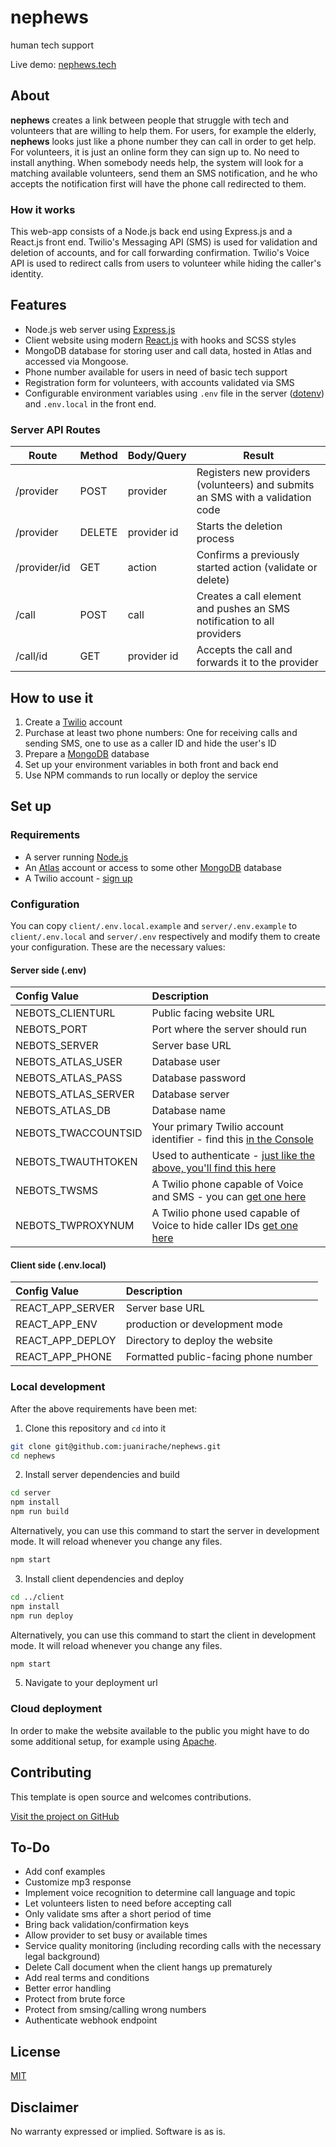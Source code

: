 # nephews

human tech support

Live demo: [nephews.tech](https://nephews.tech)

## About

**nephews** creates a link between people that struggle with tech and volunteers that are willing to help them. For users, for example the elderly, **nephews** looks just like a phone number they can call in order to get help. For volunteers, it is just an online form they can sign up to. No need to install anything. When somebody needs help, the system will look for a matching available volunteers, send them an SMS notification, and he who accepts the notification first will have the phone call redirected to them.

### How it works

This web-app consists of a Node.js back end using Express.js and a React.js front end. Twilio's Messaging API (SMS) is used for validation and deletion of accounts, and for call forwarding confirmation. Twilio's Voice API is used to redirect calls from users to volunteer while hiding the caller's identity.

## Features

- Node.js web server using [Express.js](https://npm.im/express)
- Client website using modern [React.js](https://reactjs.org/) with hooks and SCSS styles
- MongoDB database for storing user and call data, hosted in Atlas and accessed via Mongoose.
- Phone number available for users in need of basic tech support
- Registration form for volunteers, with accounts validated via SMS
- Configurable environment variables using `.env` file in the server ([dotenv](https://www.npmjs.com/package/dotenv)) and `.env.local` in the front end.

### Server API Routes

| Route        | Method | Body/Query  | Result                                                                         |
| ------------ | ------ | ----------- | ------------------------------------------------------------------------------ |
| /provider    | POST   | provider    | Registers new providers (volunteers) and submits an SMS with a validation code |
| /provider    | DELETE | provider id | Starts the deletion process                                                    |
| /provider/id | GET    | action      | Confirms a previously started action (validate or delete)                      |
| /call        | POST   | call        | Creates a call element and pushes an SMS notification to all providers         |
| /call/id     | GET    | provider id | Accepts the call and forwards it to the provider                               |

## How to use it

1. Create a [Twilio](https://www.twilio.com/) account
2. Purchase at least two phone numbers: One for receiving calls and sending SMS, one to use as a caller ID and hide the user's ID
3. Prepare a [MongoDB](https://www.mongodb.com/) database
4. Set up your environment variables in both front and back end
5. Use NPM commands to run locally or deploy the service

## Set up

### Requirements

- A server running [Node.js](https://nodejs.org/)
- An [Atlas](https://www.mongodb.com/cloud/atlas) account or access to some other [MongoDB](https://www.mongodb.com/) database
- A Twilio account - [sign up](https://www.twilio.com/try-twilio)

### Configuration

You can copy `client/.env.local.example` and `server/.env.example` to `client/.env.local` and `server/.env` respectively and modify them to create your configuration. These are the necessary values:

#### Server side (.env)

| Config&nbsp;Value   | Description                                                                                                                   |
| :------------------ | :---------------------------------------------------------------------------------------------------------------------------- |
| NEBOTS_CLIENTURL    | Public facing website URL                                                                                                     |
| NEBOTS_PORT         | Port where the server should run                                                                                              |
| NEBOTS_SERVER       | Server base URL                                                                                                               |
| NEBOTS_ATLAS_USER   | Database user                                                                                                                 |
| NEBOTS_ATLAS_PASS   | Database password                                                                                                             |
| NEBOTS_ATLAS_SERVER | Database server                                                                                                               |
| NEBOTS_ATLAS_DB     | Database name                                                                                                                 |
| NEBOTS_TWACCOUNTSID | Your primary Twilio account identifier - find this [in the Console](https://www.twilio.com/console)                           |
| NEBOTS_TWAUTHTOKEN  | Used to authenticate - [just like the above, you'll find this here](https://www.twilio.com/console)                           |
| NEBOTS_TWSMS        | A Twilio phone capable of Voice and SMS - you can [get one here](https://www.twilio.com/console/phone-numbers/incoming)       |
| NEBOTS_TWPROXYNUM   | A Twilio phone used capable of Voice to hide caller IDs [get one here](https://www.twilio.com/console/phone-numbers/incoming) |

#### Client side (.env.local)

| Config&nbsp;Value | Description                          |
| :---------------- | :----------------------------------- |
| REACT_APP_SERVER  | Server base URL                      |
| REACT_APP_ENV     | production or development mode       |
| REACT_APP_DEPLOY  | Directory to deploy the website      |
| REACT_APP_PHONE   | Formatted public-facing phone number |

### Local development

After the above requirements have been met:

1. Clone this repository and `cd` into it

```bash
git clone git@github.com:juanirache/nephews.git
cd nephews
```

2. Install server dependencies and build

```bash
cd server
npm install
npm run build
```

Alternatively, you can use this command to start the server in development mode. It will reload whenever you change any files.

```bash
npm start
```

3. Install client dependencies and deploy

```bash
cd ../client
npm install
npm run deploy
```

Alternatively, you can use this command to start the client in development mode. It will reload whenever you change any files.

```bash
npm start
```

5. Navigate to your deployment url

### Cloud deployment

In order to make the website available to the public you might have to do some additional setup, for example using [Apache](https://httpd.apache.org/).

## Contributing

This template is open source and welcomes contributions.

[Visit the project on GitHub](https://github.com/JuanIrache/nephews)

## To-Do

- Add conf examples
- Customize mp3 response
- Implement voice recognition to determine call language and topic
- Let volunteers listen to need before accepting call
- Only validate sms after a short period of time
- Bring back validation/confirmation keys
- Allow provider to set busy or available times
- Service quality monitoring (including recording calls with the necessary legal background)
- Delete Call document when the client hangs up prematurely
- Add real terms and conditions
- Better error handling
- Protect from brute force
- Protect from smsing/calling wrong numbers
- Authenticate webhook endpoint

## License

[MIT](http://www.opensource.org/licenses/mit-license.html)

## Disclaimer

No warranty expressed or implied. Software is as is.

[app prototyping barcelona]: https://prototyping.barcelona
